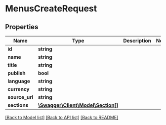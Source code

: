 # MenusCreateRequest

## Properties
Name | Type | Description | Notes
------------ | ------------- | ------------- | -------------
**id** | **string** |  | 
**name** | **string** |  | 
**title** | **string** |  | 
**publish** | **bool** |  | 
**language** | **string** |  | 
**currency** | **string** |  | 
**source_url** | **string** |  | 
**sections** | [**\Swagger\Client\Model\Section[]**](Section.md) |  | 

[[Back to Model list]](../README.md#documentation-for-models) [[Back to API list]](../README.md#documentation-for-api-endpoints) [[Back to README]](../README.md)


